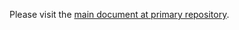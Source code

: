 Please visit the [main document at primary repository](https://github.com/watchlonelil/watchlonelil/blob/dev/.github/CONTRIBUTING.md).
